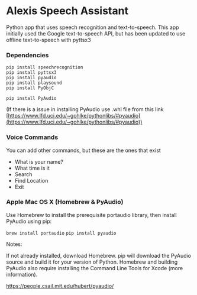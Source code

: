 # Alexis Speech Assistant

Python app that uses speech recognition and text-to-speech.
This app initially used the Google text-to-speech API, but has been updated to use offline text-to-speech with pyttsx3

### Dependencies

```
pip install speechrecognition
pip install pyttsx3
pip install pyaudio
pip install playsound
pip install PyObjC
```
```
pip install PyAudio
```
(If there is a issue in installing PyAudio use .whl file from this link [https://www.lfd.uci.edu/~gohlke/pythonlibs/#pyaudio](https://www.lfd.uci.edu/~gohlke/pythonlibs/#pyaudio))  

### Voice Commands

You can add other commands, but these are the ones that exist

- What is your name?
- What time is it
- Search
- Find Location
- Exit

### Apple Mac OS X (Homebrew & PyAudio)
Use Homebrew to install the prerequisite portaudio library, then install PyAudio using pip:

`brew install portaudio`
`pip install pyaudio`

Notes:

If not already installed, download Homebrew.
pip will download the PyAudio source and build it for your version of Python.
Homebrew and building PyAudio also require installing the Command Line Tools for Xcode (more information).

https://people.csail.mit.edu/hubert/pyaudio/
